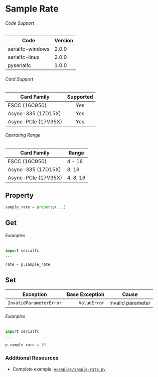 # Sample Rate

###### Code Support
| Code | Version |
| ---- | ------- |
| serialfc-windows | 2.0.0 |
| serialfc-linux | 2.0.0 |
| pyserialfc | 1.0.0 |

###### Card Support
| Card Family | Supported |
| ----------- |:-----:|
| FSCC (16C950) | Yes |
| Async-335 (17D15X) | Yes |
| Async-PCIe (17V35X) | Yes |

###### Operating Range
| Card Family | Range |
| ----------- | ----- |
| FSCC (16C950) | 4 - 16 |
| Async-335 (17D15X) | 8, 16 |
| Async-PCIe (17V35X) | 4, 8, 16 |


## Property
```python
sample_rate = property(...)
```

## Get

###### Examples
```python
import serialfc
...

rate = p.sample_rate
```


## Set

| Exception | Base Exception | Cause |
| ----------- | -----:| ----- |
| `InvalidParameterError` | `ValueError` | Invalid parameter |

###### Examples
```python
import serialfc
...

p.sample_rate = 16
```


### Additional Resources
- Complete example: [`examples/sample-rate.py`](../examples/sample-rate.py)
